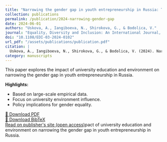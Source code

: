 ```yaml
---
title: "Narrowing the gender gap in youth entrepreneurship in Russia: The role of university education and environment"
collection: publications
permalink: /publication/2024-narrowing-gender-gap
date: 2024-06-01
authors: "Uskova, A., Iangiboeva, N., Shirokova, G., & Bodolica, V."
journal: "Equality, Diversity and Inclusion: An International Journal, Emerald Group Publishing Limited"
doi: "10.1108/EDI-03-2024-0102"
url_pdf: "/assets/publications/publication.pdf"
citation: |
  Uskova, A., Iangiboeva, N., Shirokova, G., & Bodolica, V. (2024). Narrowing the gender gap in youth entrepreneurship in Russia: The role of university education and environment. Equality, Diversity and Inclusion: An International Journal. https://doi.org/10.1108/EDI-03-2024-0102
category: manuscripts
---
```

This paper explores the impact of university education and environment on narrowing the gender gap in youth entrepreneurship in Russia.

**Highlights:**
- Based on large-scale empirical data.
- Focus on university environment influence.
- Policy implications for gender equality.

[📄 Download PDF](/files/publication.pdf)  
[📄 Download BibTeX](/files/bibtex1.bib)  
[Read on publisher's site (open access)](https://doi.org/10.1108/EDI-03-2024-0102)pact of university education and environment on narrowing the gender gap in youth entrepreneurship in Russia.